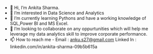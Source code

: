 - 👋 Hi, I’m Ankita Sharma.
- 👀 I’m interested in Data Science and Analytics
- 🌱 I’m currently learning Pythons and have a working knowledge of SQL,Power BI and MS Excel.
- 💞️ I’m looking to collaborate on any oppurtunities which will help me leverage my data analytics skill to improve corporate performance.
- 📫 How to reach me - Email : anku.s27@gmail.com
                       Linked In : linkedin.com/in/ankita-sharma-09b5b615a

<!---
AnkitaS27/AnkitaS27 is a ✨ special ✨ repository because its `README.md` (this file) appears on your GitHub profile.
You can click the Preview link to take a look at your changes.
--->
